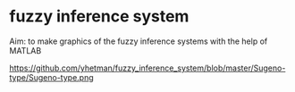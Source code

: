 # fuzzy inference system
Aim: to make graphics of the fuzzy inference systems with the help of MATLAB 

https://github.com/yhetman/fuzzy_inference_system/blob/master/Sugeno-type/Sugeno-type.png
